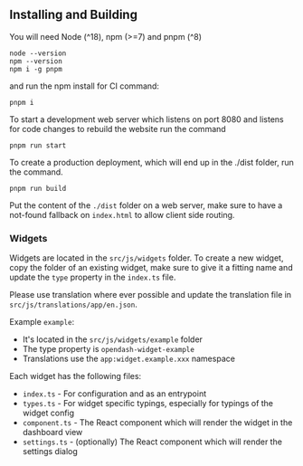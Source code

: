 ## Installing and Building

You will need Node (^18), npm (>=7) and pnpm (^8)

```
node --version
npm --version
npm i -g pnpm
```

and run the npm install for CI command:

```
pnpm i
```

To start a development web server which listens on port 8080 and listens for code changes to rebuild the website run the command

```
pnpm run start
```

To create a production deployment, which will end up in the ./dist folder, run the command.

```
pnpm run build
```

Put the content of the `./dist` folder on a web server, make sure to have a not-found fallback on `index.html` to allow client side routing.

### Widgets

Widgets are located in the `src/js/widgets` folder. To create a new widget, copy the folder of an existing widget, make sure to give it a fitting name and update the `type` property in the `index.ts` file.

Please use translation where ever possible and update the translation file in `src/js/translations/app/en.json`.

Example `example`:

- It's located in the `src/js/widgets/example` folder
- The type property is `opendash-widget-example`
- Translations use the `app:widget.example.xxx` namespace

Each widget has the following files:

- `index.ts` - For configuration and as an entrypoint
- `types.ts` - For widget specific typings, especially for typings of the widget config
- `component.ts` - The React component which will render the widget in the dashboard view
- `settings.ts` - (optionally) The React component which will render the settings dialog
